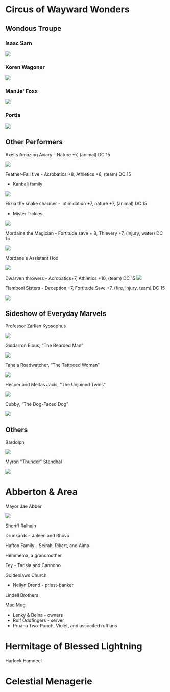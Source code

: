 # Circus of Wayward Wonders
## Wondous Troupe
### Isaac Sarn
![](images/Isaac_Sarn.png)

### Koren Wagoner
![](images/Koren.jpg)

### ManJe' Foxx
![](images/Manje.png)

### Portia
![](images/Portia.jpg)

## Other Performers
Axel's Amazing Aviary - Nature +7, (animal) DC 15

![](https://i.imgur.com/hlhHCM5.png)

Feather-Fall five - Acrobatics +8, Athletics +6, (team) DC 15
* Kanbali family

![](https://i.imgur.com/ngz7TQs.png)

Elizia the snake charmer - Intimidation +7, nature +7, (animal) DC 15
* Mister Tickles

![](https://i.imgur.com/nLF0SiS.png)

Mordaine the Magician - Fortitude save + 8, Thievery +7, (injury, water) DC 15

![](https://i.imgur.com/gsMBeSZ.png)

Mordane's Assistant Hod

![](https://static.wikia.nocookie.net/dice-will-roll/images/e/e5/Hod.png/revision/latest?cb=20200820175637)

Dwarven throwers - Acrobatics+7, Athletics +10, (team) DC 15
![](https://i.imgur.com/LhXf55l.png)

Flamboni Sisters - Deception +7, Fortitude Save +7, (fire, injury, team) DC 15

![](https://i.imgur.com/wNSNsle.png)

## Sideshow of Everyday Marvels
Professor Zarlian Kyosophus

![](https://static.wikia.nocookie.net/dice-will-roll/images/9/96/The_Professor.png/revision/latest?cb=20200811232632)

Giddarron Elbus, “The Bearded Man”

![](https://static.wikia.nocookie.net/dice-will-roll/images/1/1f/Gidarron_Elbus.png/revision/latest?cb=20200816145337)

Tahala Roadwatcher, “The Tattooed Woman”

![](https://static.wikia.nocookie.net/dice-will-roll/images/4/4d/Tahala_Roadwatcher_Token.png/revision/latest?cb=20200816145503)

Hesper and Meitas Jaxis, “The Unjoined Twins”

![](https://static.wikia.nocookie.net/dice-will-roll/images/3/34/Hesper_and_Meitas_Jaxis_token.png/revision/latest?cb=20200816145642)

Cubby, “The Dog-Faced Dog”

![](https://static.wikia.nocookie.net/dice-will-roll/images/1/1e/Cubby.png/revision/latest?cb=20200816145905)

## Others
Bardolph

![](images/Bardolph.jpg)

Myron "Thunder" Stendhal

![](https://static.wikia.nocookie.net/dice-will-roll/images/d/d3/Marko-horvatin-the-professor.jpg/revision/latest?cb=20200809125557)

# Abberton & Area
Mayor Jae Abber

![](https://static.wikia.nocookie.net/dice-will-roll/images/d/d1/Mayor_Abber.png/revision/latest?cb=20200823172212)

Sheriff Ralhain

Drunkards - Jaleen and Rhovo

Hafton Family - Seirah, Rikart, and Aima

Hemmema, a grandmother

Fey - Tarisia and Cannono

Goldenlaws Church
* Nellyn Drend - priest-banker

Lindell Brothers

Mad Mug
* Lenky & Beina - owners
* Rulf Oddfingers - server
* Pruana Two-Punch, Violet, and associted ruffians

# Hermitage of Blessed Lightning
Harlock Hamdeel

# Celestial Menagerie
